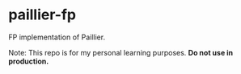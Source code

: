# paillier-fp

FP implementation of Paillier.

Note: This repo is for my personal learning purposes. **Do not use in production.**
